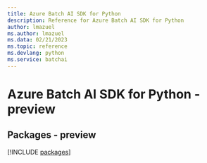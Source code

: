 ```yaml
---
title: Azure Batch AI SDK for Python
description: Reference for Azure Batch AI SDK for Python
author: lmazuel
ms.author: lmazuel
ms.data: 02/21/2023
ms.topic: reference
ms.devlang: python
ms.service: batchai
---
```

# Azure Batch AI SDK for Python - preview
## Packages - preview
[!INCLUDE [packages](batch-ai-index.md)]